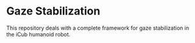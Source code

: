 Gaze Stabilization
============

This repository deals with a complete framework for gaze stabilization in the iCub humanoid robot.
